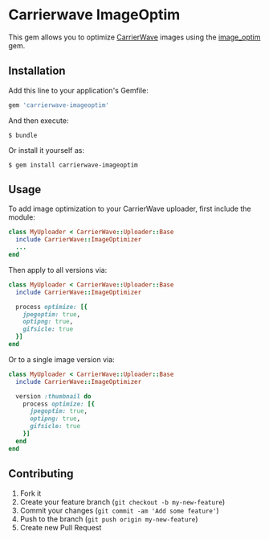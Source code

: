 # Carrierwave ImageOptim
This gem allows you to optimize [CarrierWave](https://github.com/carrierwaveuploader/carrierwave) images using the [image_optim](https://github.com/toy/image_optim) gem.

## Installation
Add this line to your application's Gemfile:

```ruby
gem 'carrierwave-imageoptim'
```

And then execute:

    $ bundle

Or install it yourself as:

    $ gem install carrierwave-imageoptim

## Usage
To add image optimization to your CarrierWave uploader, first include the module:

```ruby
class MyUploader < CarrierWave::Uploader::Base
  include CarrierWave::ImageOptimizer
  ...
end
```

Then apply to all versions via:

```ruby
class MyUploader < CarrierWave::Uploader::Base
  include CarrierWave::ImageOptimizer

  process optimize: [{
    jpegoptim: true,
    optipng: true,
    gifsicle: true
  }]
end
```

Or to a single image version via:

```ruby
class MyUploader < CarrierWave::Uploader::Base
  include CarrierWave::ImageOptimizer

  version :thumbnail do
    process optimize: [{
      jpegoptim: true,
      optipng: true,
      gifsicle: true
    }]
  end
end
```

## Contributing

1. Fork it
2. Create your feature branch (`git checkout -b my-new-feature`)
3. Commit your changes (`git commit -am 'Add some feature'`)
4. Push to the branch (`git push origin my-new-feature`)
5. Create new Pull Request
